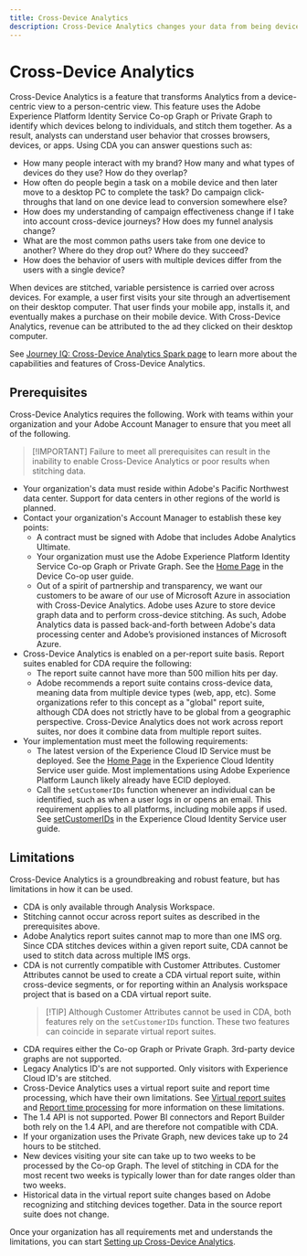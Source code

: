 ```yaml
---
title: Cross-Device Analytics
description: Cross-Device Analytics changes your data from being device-focused to person-focused by stitching device data together.
---
```


# Cross-Device Analytics

Cross-Device Analytics is a feature that transforms Analytics from a device-centric view to a person-centric view. This feature uses the Adobe Experience Platform Identity Service Co-op Graph or Private Graph to identify which devices belong to individuals, and stitch them together. As a result, analysts can understand user behavior that crosses browsers, devices, or apps. Using CDA you can answer questions such as:

* How many people interact with my brand? How many and what types of devices do they use? How do they overlap?
* How often do people begin a task on a mobile device and then later move to a desktop PC to complete the task? Do campaign click-throughs that land on one device lead to conversion somewhere else?
* How does my understanding of campaign effectiveness change if I take into account cross-device journeys? How does my funnel analysis change?
* What are the most common paths users take from one device to another? Where do they drop out? Where do they succeed?
* How does the behavior of users with multiple devices differ from the users with a single device?

When devices are stitched, variable persistence is carried over across devices. For example, a user first visits your site through an advertisement on their desktop computer. That user finds your mobile app, installs it, and eventually makes a purchase on their mobile device. With Cross-Device Analytics, revenue can be attributed to the ad they clicked on their desktop computer.

See [Journey IQ: Cross-Device Analytics Spark page](http://adobe.ly/aacda) to learn more about the capabilities and features of Cross-Device Analytics.

## Prerequisites

Cross-Device Analytics requires the following. Work with teams within your organization and your Adobe Account Manager to ensure that you meet all of the following.

>[!IMPORTANT] Failure to meet all prerequisites can result in the inability to enable Cross-Device Analytics or poor results when stitching data.

* Your organization's data must reside within Adobe's Pacific Northwest data center. Support for data centers in other regions of the world is planned.
* Contact your organization's Account Manager to establish these key points:
  * A contract must be signed with Adobe that includes Adobe Analytics Ultimate.
  * Your organization must use the Adobe Experience Platform Identity Service Co-op Graph or Private Graph. See the [Home Page](https://docs.adobe.com/content/help/en/device-co-op/using/home.html) in the Device Co-op user guide.
  * Out of a spirit of partnership and transparency, we want our customers to be aware of our use of Microsoft Azure in association with Cross-Device Analytics. Adobe uses Azure to store device graph data and to perform cross-device stitching. As such, Adobe Analytics data is passed back-and-forth between Adobe's data processing center and Adobe’s provisioned instances of Microsoft Azure.
* Cross-Device Analytics is enabled on a per-report suite basis. Report suites enabled for CDA require the following:
  * The report suite cannot have more than 500 million hits per day.
  * Adobe recommends a report suite contains cross-device data, meaning data from multiple device types (web, app, etc). Some organizations refer to this concept as a "global" report suite, although CDA does not strictly have to be global from a geographic perspective. Cross-Device Analytics does not work across report suites, nor does it combine data from multiple report suites.
* Your implementation must meet the following requirements:
  * The latest version of the Experience Cloud ID Service must be deployed. See the [Home Page](https://docs.adobe.com/content/help/en/id-service/using/home.html) in the Experience Cloud Identity Service user guide. Most implementations using Adobe Experience Platform Launch likely already have ECID deployed.
  * Call the `setCustomerIDs` function whenever an individual can be identified, such as when a user logs in or opens an email. This requirement applies to all platforms, including mobile apps if used. See [setCustomerIDs](https://docs.adobe.com/content/help/en/id-service/using/id-service-api/methods/setcustomerids.html) in the Experience Cloud Identity Service user guide.

## Limitations

Cross-Device Analytics is a groundbreaking and robust feature, but has limitations in how it can be used.

* CDA is only available through Analysis Workspace.
* Stitching cannot occur across report suites as described in the prerequisites above.
* Adobe Analytics report suites cannot map to more than one IMS org. Since CDA stitches devices within a given report suite, CDA cannot be used to stitch data across multiple IMS orgs.
* CDA is not currently compatible with Customer Attributes. Customer Attributes cannot be used to create a CDA virtual report suite, within cross-device segments, or for reporting within an Analysis workspace project that is based on a CDA virtual report suite.
  > [!TIP] Although Customer Attributes cannot be used in CDA, both features rely on the `setCustomerIDs` function. These two features can coincide in separate virtual report suites.
* CDA requires either the Co-op Graph or Private Graph. 3rd-party device graphs are not supported.
* Legacy Analytics ID's are not supported. Only visitors with Experience Cloud ID's are stitched.
* Cross-Device Analytics uses a virtual report suite and report time processing, which have their own limitations. See [Virtual report suites](../vrs/vrs-about.md) and [Report time processing](../vrs/vrs-report-time-processing.md) for more information on these limitations.
* The 1.4 API is not supported. Power BI connectors and Report Builder both rely on the 1.4 API, and are therefore not compatible with CDA.
* If your organization uses the Private Graph, new devices take up to 24 hours to be stitched. 
* New devices visiting your site can take up to two weeks to be processed by the Co-op Graph. The level of stitching in CDA for the most recent two weeks is typically lower than for date ranges older than two weeks.
* Historical data in the virtual report suite changes based on Adobe recognizing and stitching devices together. Data in the source report suite does not change.

Once your organization has all requirements met and understands the limitations, you can start [Setting up Cross-Device Analytics](cda-setup.md).
